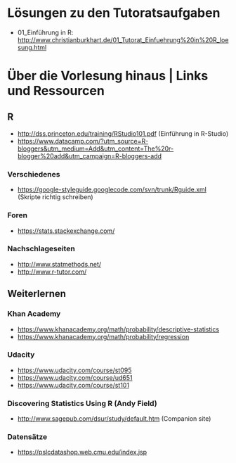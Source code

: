 # Lösungen zu den Tutoratsaufgaben
* 01_Einführung in R: http://www.christianburkhart.de/01_Tutorat_Einfuehrung%20in%20R_loesung.html

# Über die Vorlesung hinaus | Links und Ressourcen

## R
* http://dss.princeton.edu/training/RStudio101.pdf (Einführung in R-Studio)
* https://www.datacamp.com/?utm_source=R-bloggers&utm_medium=Add&utm_content=The%20r-blogger%20add&utm_campaign=R-bloggers-add

### Verschiedenes
* https://google-styleguide.googlecode.com/svn/trunk/Rguide.xml (Skripte richtig schreiben)

### Foren
* https://stats.stackexchange.com/

### Nachschlageseiten
* http://www.statmethods.net/
* http://www.r-tutor.com/

## Weiterlernen

### Khan Academy
* https://www.khanacademy.org/math/probability/descriptive-statistics
* https://www.khanacademy.org/math/probability/regression

### Udacity
* https://www.udacity.com/course/st095
* https://www.udacity.com/course/ud651
* https://www.udacity.com/course/st101

### Discovering Statistics Using R (Andy Field)
* http://www.sagepub.com/dsur/study/default.htm (Companion site)

### Datensätze
* https://pslcdatashop.web.cmu.edu/index.jsp
